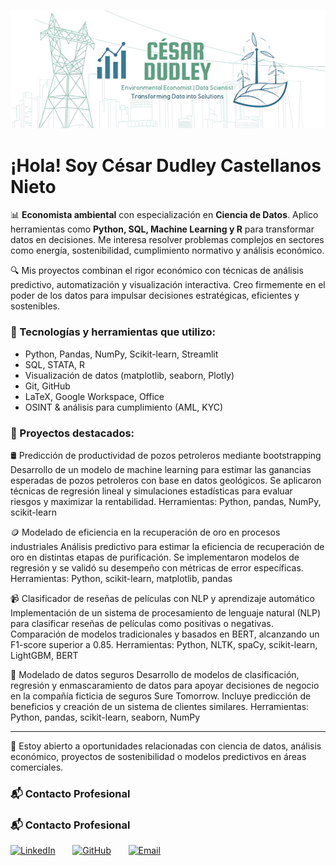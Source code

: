 <p align="center">
  <img src="https://github.com/cesardud/cesardud/blob/main/portada.png?raw=true" alt="César Dudley Castellanos Nieto - Economista Ambiental y Data Scientist" width="800"/>
</p>

# ¡Hola! Soy César Dudley Castellanos Nieto

📊 **Economista ambiental** con especialización en **Ciencia de Datos**. Aplico herramientas como **Python, SQL, Machine Learning y R** para transformar datos en decisiones. Me interesa resolver problemas complejos en sectores como energía, sostenibilidad, cumplimiento normativo y análisis económico.

🔍 Mis proyectos combinan el rigor económico con técnicas de análisis predictivo, automatización y visualización interactiva. Creo firmemente en el poder de los datos para impulsar decisiones estratégicas, eficientes y sostenibles.

### 🔧 Tecnologías y herramientas que utilizo:
- Python, Pandas, NumPy, Scikit-learn, Streamlit
- SQL, STATA, R
- Visualización de datos (matplotlib, seaborn, Plotly)
- Git, GitHub
- LaTeX, Google Workspace, Office
- OSINT & análisis para cumplimiento (AML, KYC)

### 📁 Proyectos destacados:
🛢️ Predicción de productividad de pozos petroleros mediante bootstrapping
Desarrollo de un modelo de machine learning para estimar las ganancias esperadas de pozos petroleros con base en datos geológicos. Se aplicaron técnicas de regresión lineal y simulaciones estadísticas para evaluar riesgos y maximizar la rentabilidad.
Herramientas: Python, pandas, NumPy, scikit-learn

🪙 Modelado de eficiencia en la recuperación de oro en procesos industriales
Análisis predictivo para estimar la eficiencia de recuperación de oro en distintas etapas de purificación. Se implementaron modelos de regresión y se validó su desempeño con métricas de error específicas.
Herramientas: Python, scikit-learn, matplotlib, pandas

📹 Clasificador de reseñas de películas con NLP y aprendizaje automático
Implementación de un sistema de procesamiento de lenguaje natural (NLP) para clasificar reseñas de películas como positivas o negativas. Comparación de modelos tradicionales y basados en BERT, alcanzando un F1-score superior a 0.85.
Herramientas: Python, NLTK, spaCy, scikit-learn, LightGBM, BERT

🧾 Modelado de datos seguros
Desarrollo de modelos de clasificación, regresión y enmascaramiento de datos para apoyar decisiones de negocio en la compañía ficticia de seguros Sure Tomorrow. Incluye predicción de beneficios y creación de un sistema de clientes similares.
Herramientas: Python, pandas, scikit-learn, seaborn, NumPy

---

💼 Estoy abierto a oportunidades relacionadas con ciencia de datos, análisis económico, proyectos de sostenibilidad o modelos predictivos en áreas comerciales.

### 📬 Contacto Profesional

### 📬 Contacto Profesional

[![LinkedIn](https://img.shields.io/badge/LinkedIn-Perfil-0077B5?style=for-the-badge&logo=linkedin&logoColor=white)](https://www.linkedin.com/in/cesardudleynieto/)
&nbsp; &nbsp; &nbsp;
[![GitHub](https://img.shields.io/badge/GitHub-cesardud-100000?style=for-the-badge&logo=github&logoColor=white)](https://github.com/cesardud)
&nbsp; &nbsp; &nbsp;
[![Email](https://img.shields.io/badge/Email-cesardudleynieto@gmail.com-D14836?style=for-the-badge&logo=gmail&logoColor=white)](mailto:cesardudleynieto@gmail.com)
